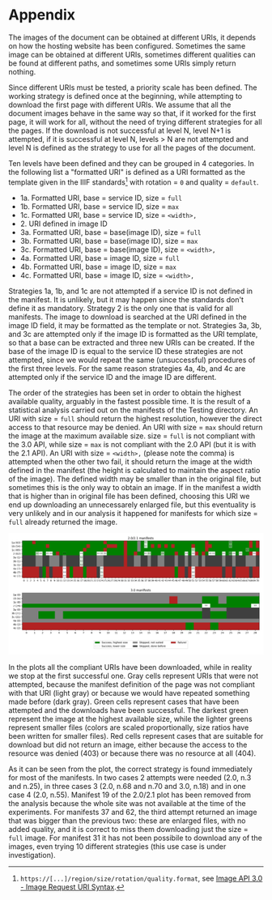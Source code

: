 # Appendix

The images of the document can be obtained at different URIs, it depends on how the hosting website has been configured. Sometimes the same image can be obtained at different URIs, sometimes different qualities can be found at different paths, and sometimes some URIs simply return nothing.

Since different URIs must be tested, a priority scale has been defined. The working strategy is defined once at the beginning, while attempting to download the first page with different URIs. We assume that all the document images behave in the same way so that, if it worked for the first page, it will work for all, without the need of trying different strategies for all the pages. If the download is not successful at level N, level N+1 is attempted, if it is successful at level N, levels > N are not attempted and level N is defined as the strategy to use for all the pages of the document.

Ten levels have been defined and they can be grouped in 4 categories. In the following list a "formatted URI" is defined as a URI formatted as the template given in the IIIF standards[^1] with rotation = `0` and quality = `default`.
- 1a. Formatted URI, base = service ID, size = `full`
- 1b. Formatted URI, base = service ID, size = `max`
- 1c. Formatted URI, base = service ID, size = `<width>,`
- 2\. URI defined in image ID
- 3a. Formatted URI, base = base(image ID), size = `full`
- 3b. Formatted URI, base = base(image ID), size = `max`
- 3c. Formatted URI, base = base(image ID), size = `<width>,`
- 4a. Formatted URI, base = image ID, size = `full`
- 4b. Formatted URI, base = image ID, size = `max`
- 4c. Formatted URI, base = image ID, size = `<width>,`

Strategies 1a, 1b, and 1c are not attempted if a service ID is not defined in the manifest. It is unlikely, but it may happen since the standards don't define it as mandatory. Strategy 2 is the only one that is valid for all manifests. The image to download is searched at the URI defined in the image ID field, it may be formatted as the template or not. Strategies 3a, 3b, and 3c are attempted only if the image ID is formatted as the URI template, so that a base can be extracted and three new URIs can be created. If the base of the image ID is equal to the service ID these strategies are not attempted, since we would repeat the same (unsuccessful) procedures of the first three levels. For the same reason strategies 4a, 4b, and 4c are attempted only if the service ID and the image ID are different.

The order of the strategies has been set in order to obtain the highest available quality, arguably in the fastest possible time. It is the result of a statistical analysis carried out on the manifests of the Testing directory. An URI with size = `full` should return the highest resolution, however the direct access to that resource may be denied. An URI with size = `max` should return the image at the maximum available size. size = `full` is not compliant with the 3.0 API, while size = `max` is not compliant with the 2.0 API (but it is with the 2.1 API). An URI with size = `<width>,` (please note the comma) is attempted when the other two fail, it should return the image at the width defined in the manifest (the height is calculated to maintain the aspect ratio of the image). The defined width may be smaller than in the original file, but sometimes this is the only way to obtain an image. If in the manifest a width that is higher than in original file has been defined, choosing this URI we end up downloading an unnecessarely enlarged file, but this eventuality is very unlikely and in our analysis it happened for manifests for which size = `full` already returned the image.

![The analysis](stats.png)

In the plots all the compliant URIs have been downloaded, while in reality we stop at the first successful one. Gray cells represent URIs that were not attempted, because the manifest definition of the page was not compliant with that URI (light gray) or because we would have repeated something made before (dark gray). Green cells represent cases that have been attempted and the downloads have been successful. The darkest green represent the image at the highest available size, while the lighter greens represent smaller files (colors are scaled proportionally, size ratios have been written for smaller files). Red cells represent cases that are suitable for download but did not return an image, either because the access to the resource was denied (403) or because there was no resource at all (404).

As it can be seen from the plot, the correct strategy is found immediately for most of the manifests. In two cases 2 attempts were needed (2.0, n.3 and n.25), in three cases 3 (2.0, n.68 and n.70 and 3.0, n.18) and in one case 4 (2.0, n.55). Manifest 19 of the 2.0/2.1 plot has been removed from the analysis because the whole site was not available at the time of the experiments. For manifests 37 and 62, the third attempt returned an image that was bigger than the previous two: these are enlarged files, with no added quality, and it is correct to miss them downloading just the size = `full` image. For manifest 31 it has not been possibile to download any of the images, even trying 10 different strategies (this use case is under investigation).

[^1]: `https://[...]/region/size/rotation/quality.format`, see [Image API 3.0 - Image Request URI Syntax](https://iiif.io/api/image/3.0/#21-image-request-uri-syntax).
